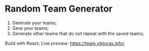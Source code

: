 # Random Team Generator

1. Gererate your teams;
2. Save your teams;
3. Generate other teams that do not repeat with the saved teams; 

Build with React;
Live preview: https://team.viktoras.info/
